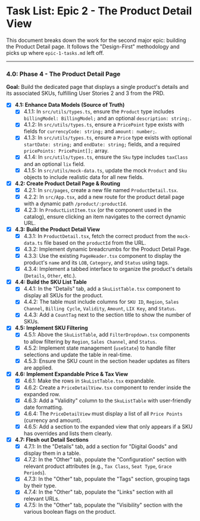 # Task List: Epic 2 - The Product Detail View

This document breaks down the work for the second major epic: building the Product Detail page. It follows the "Design-First" methodology and picks up where `epic-1-tasks.md` left off.

---

### 4.0: Phase 4 - The Product Detail Page

**Goal:** Build the dedicated page that displays a single product's details and its associated SKUs, fulfilling User Stories 2 and 3 from the PRD.

- [x] **4.1: Enhance Data Models (Source of Truth)**
    - [x] 4.1.1: In `src/utils/types.ts`, ensure the `Product` type includes `billingModel: BillingModel;` and an optional `description: string;`.
    - [x] 4.1.2: In `src/utils/types.ts`, ensure a `PricePoint` type exists with fields for `currencyCode: string;` and `amount: number;`.
    - [x] 4.1.3: In `src/utils/types.ts`, ensure a `Price` type exists with optional `startDate: string;` and `endDate: string;` fields, and a required `pricePoints: PricePoint[];` array.
    - [x] 4.1.4: In `src/utils/types.ts`, ensure the `Sku` type includes `taxClass` and an optional `lix` field.
    - [x] 4.1.5: In `src/utils/mock-data.ts`, update the mock `Product` and `Sku` objects to include realistic data for all new fields.

- [x] **4.2: Create Product Detail Page & Routing**
    - [x] 4.2.1: In `src/pages`, create a new file named `ProductDetail.tsx`.
    - [x] 4.2.2: In `src/App.tsx`, add a new route for the product detail page with a dynamic path `/product/:productId`.
    - [x] 4.2.3: In `ProductListItem.tsx` (or the component used in the catalog), ensure clicking an item navigates to the correct dynamic URL.

- [x] **4.3: Build the Product Detail View**
    - [x] 4.3.1: In `ProductDetail.tsx`, fetch the correct product from the `mock-data.ts` file based on the `productId` from the URL.
    - [x] 4.3.2: Implement dynamic breadcrumbs for the Product Detail Page.
    - [x] 4.3.3: Use the existing `PageHeader.tsx` component to display the product's `name` and its `LOB`, `Category`, and `Status` using tags.
    - [x] 4.3.4: Implement a tabbed interface to organize the product's details (`Details`, `Other`, etc.).

- [x] **4.4: Build the SKU List Table**
    - [x] 4.4.1: In the "Details" tab, add a `SkuListTable.tsx` component to display all SKUs for the product.
    - [x] 4.4.2: The table must include columns for `SKU ID`, `Region`, `Sales Channel`, `Billing Cycle`, `Validity`, `Amount`, `LIX Key`, and `Status`.
    - [x] 4.4.3: Add a `CountTag` next to the section title to show the number of SKUs.

- [x] **4.5: Implement SKU Filtering**
    - [x] 4.5.1: Above the `SkuListTable`, add `FilterDropdown.tsx` components to allow filtering by `Region`, `Sales Channel`, and `Status`.
    - [x] 4.5.2: Implement state management (`useState`) to handle filter selections and update the table in real-time.
    - [x] 4.5.3: Ensure the SKU count in the section header updates as filters are applied.

- [x] **4.6: Implement Expandable Price & Tax View**
    - [x] 4.6.1: Make the rows in `SkuListTable.tsx` expandable.
    - [x] 4.6.2: Create a `PriceDetailView.tsx` component to render inside the expanded row.
    - [x] 4.6.3: Add a "Validity" column to the `SkuListTable` with user-friendly date formatting.
    - [x] 4.6.4: The `PriceDetailView` must display a list of all `Price Points` (currency and amount).
    - [x] 4.6.5: Add a section to the expanded view that only appears if a SKU has overrides and lists them clearly.
    
- [x] **4.7: Flesh out Detail Sections**
    - [x] 4.7.1: In the "Details" tab, add a section for "Digital Goods" and display them in a table.
    - [x] 4.7.2: In the "Other" tab, populate the "Configuration" section with relevant product attributes (e.g., `Tax Class`, `Seat Type`, `Grace Periods`).
    - [x] 4.7.3: In the "Other" tab, populate the "Tags" section, grouping tags by their type.
    - [x] 4.7.4: In the "Other" tab, populate the "Links" section with all relevant URLs.
    - [x] 4.7.5: In the "Other" tab, populate the "Visibility" section with the various boolean flags on the product. 